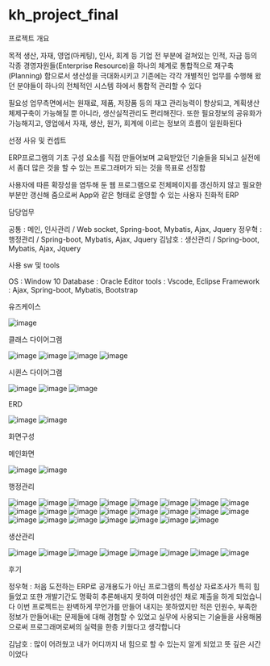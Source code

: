# kh_project_final

프로젝트 개요

목적
생산, 자재, 영업(마케팅), 인사, 회계 등 기업 전 부분에 걸쳐있는 인적, 자금 등의 각종 경영자원들(Enterprise Resource)을 하나의 체계로 통합적으로 재구축(Planning) 함으로서 생산성을 극대화시키고 기존에는 각각 개별적인 업무를 수행해 왔던 분야들이 하나의 전체적인 시스템 하에서 통합적 관리할 수 있다

필요성
업무측면에서는 원재료, 제품, 저장품 등의 재고 관리능력이 향상되고, 계획생산체제구축이 가능해질 뿐 아니라, 생산실적관리도 편리해진다. 또한 필요정보의 공유화가 가능해지고, 영업에서 자재, 생산, 원가, 회계에 이르는 정보의 흐름이 일원화된다

선정 사유 및 컨셉트

ERP프로그램의 기초 구성 요소를 직접 만들어보며 교육받았던 기술들을 되뇌고 실전에서 좀더 많은 것을 할 수 있는 프로그래머가 되는 것을 목표로 선정함

사용자에 따른 확장성을 염두해 둔 웹 프로그램으로 전체페이지를 갱신하지 않고 필요한 부분만 갱신해 줌으로써 App와 같은 형태로 운영할 수 있는 사용자 친화적 ERP

담당업무

공통 : 메인, 인사관리 / Web socket, Spring-boot, Mybatis, Ajax, Jquery
정우혁 : 행정관리 / Spring-boot, Mybatis, Ajax, Jquery
김남호 : 생산관리 / Spring-boot, Mybatis, Ajax, Jquery

사용 sw 및 tools

OS : Window 10
Database : Oracle
Editor tools : Vscode, Eclipse
Framework : Ajax, Spring-boot, Mybatis, Bootstrap

유즈케이스

![image](https://user-images.githubusercontent.com/73331119/124536284-ac0ab700-de52-11eb-9cb3-1e180e6bea2a.png)

클래스 다이어그램

![image](https://user-images.githubusercontent.com/73331119/124536298-b62cb580-de52-11eb-8224-cd8adfc11772.png)
![image](https://user-images.githubusercontent.com/73331119/124536301-b88f0f80-de52-11eb-95e0-bc2dd72fc2aa.png)
![image](https://user-images.githubusercontent.com/73331119/124536305-b9c03c80-de52-11eb-8680-f84ebfede31d.png)
![image](https://user-images.githubusercontent.com/73331119/124536311-bb8a0000-de52-11eb-934a-b017846ebed5.png)

시퀸스 다이어그램

![image](https://user-images.githubusercontent.com/73331119/124536323-c0e74a80-de52-11eb-9b3b-01f25a8ab277.png)
![image](https://user-images.githubusercontent.com/73331119/124536327-c2b10e00-de52-11eb-8d31-c92593ffccf7.png)
![image](https://user-images.githubusercontent.com/73331119/124536332-c5136800-de52-11eb-8753-0f31dc92df5d.png)

ERD

![image](https://user-images.githubusercontent.com/73331119/124536347-cc3a7600-de52-11eb-91d0-b780b014fc9b.png)
![image](https://user-images.githubusercontent.com/73331119/124536356-cf356680-de52-11eb-958b-4d22d61a985a.png)

화면구성

메인화면

![image](https://user-images.githubusercontent.com/73331119/124536384-d9effb80-de52-11eb-92d1-8c51734f3cdb.png)
![image](https://user-images.githubusercontent.com/73331119/124536386-dceaec00-de52-11eb-9c17-d7101d82c4e0.png)

행정관리

![image](https://user-images.githubusercontent.com/73331119/124536464-0572e600-de53-11eb-837d-ee10db10e37a.png)
![image](https://user-images.githubusercontent.com/73331119/124536471-07d54000-de53-11eb-9286-8fd4a2b2d11a.png)
![image](https://user-images.githubusercontent.com/73331119/124536477-099f0380-de53-11eb-870f-38175e45b05f.png)
![image](https://user-images.githubusercontent.com/73331119/124536485-0d328a80-de53-11eb-8b38-320987dcc926.png)
![image](https://user-images.githubusercontent.com/73331119/124536493-0f94e480-de53-11eb-90ae-1e5c97b5736b.png)
![image](https://user-images.githubusercontent.com/73331119/124536505-13286b80-de53-11eb-9240-a3247dffe9d2.png)
![image](https://user-images.githubusercontent.com/73331119/124536510-14f22f00-de53-11eb-8fa7-564a2ddacd64.png)
![image](https://user-images.githubusercontent.com/73331119/124536516-16bbf280-de53-11eb-8327-75340934cdfc.png)
![image](https://user-images.githubusercontent.com/73331119/124536526-1b80a680-de53-11eb-84ba-15c2ec35750d.png)
![image](https://user-images.githubusercontent.com/73331119/124536528-1d4a6a00-de53-11eb-9f25-59225f2baf50.png)
![image](https://user-images.githubusercontent.com/73331119/124536538-1f142d80-de53-11eb-8a5e-d211850318b7.png)
![image](https://user-images.githubusercontent.com/73331119/124536542-20455a80-de53-11eb-9da6-1ee5ef95993e.png)
![image](https://user-images.githubusercontent.com/73331119/124536544-220f1e00-de53-11eb-9113-be366d46a8c4.png)
![image](https://user-images.githubusercontent.com/73331119/124536546-23d8e180-de53-11eb-94b8-10a02cf16f12.png)
![image](https://user-images.githubusercontent.com/73331119/124536548-250a0e80-de53-11eb-9959-5bcd843eb792.png)
![image](https://user-images.githubusercontent.com/73331119/124536554-26d3d200-de53-11eb-9a1d-113c089f301b.png)
![image](https://user-images.githubusercontent.com/73331119/124536561-2a675900-de53-11eb-854e-d340e0610a20.png)
![image](https://user-images.githubusercontent.com/73331119/124536566-2b988600-de53-11eb-81d8-0b9e212d5aac.png)
![image](https://user-images.githubusercontent.com/73331119/124536574-2dfae000-de53-11eb-9cdd-dde9d5f16273.png)
![image](https://user-images.githubusercontent.com/73331119/124536578-2fc4a380-de53-11eb-8d61-c255b62a161f.png)
![image](https://user-images.githubusercontent.com/73331119/124536587-3226fd80-de53-11eb-9b95-e34b38fc5765.png)
![image](https://user-images.githubusercontent.com/73331119/124536589-33582a80-de53-11eb-810f-6fd02a7912db.png)
![image](https://user-images.githubusercontent.com/73331119/124536597-3521ee00-de53-11eb-870e-7f6e73e2c7be.png)

생산관리

![image](https://user-images.githubusercontent.com/73331119/124536627-3e12bf80-de53-11eb-805f-fc57fed34154.png)
![image](https://user-images.githubusercontent.com/73331119/124536630-3fdc8300-de53-11eb-9884-5988d118c206.png)
![image](https://user-images.githubusercontent.com/73331119/124536639-423edd00-de53-11eb-976f-e57d0b24e7a1.png)
![image](https://user-images.githubusercontent.com/73331119/124536647-44a13700-de53-11eb-9881-1dac4f1e7c61.png)
![image](https://user-images.githubusercontent.com/73331119/124536650-466afa80-de53-11eb-9fcd-d9621b49cd61.png)
![image](https://user-images.githubusercontent.com/73331119/124536654-48cd5480-de53-11eb-9c7c-3a8c1702b745.png)
![image](https://user-images.githubusercontent.com/73331119/124536659-4b2fae80-de53-11eb-9458-e1510a3e44b6.png)
![image](https://user-images.githubusercontent.com/73331119/124536661-4cf97200-de53-11eb-8788-e589f2004b57.png)

후기

정우혁 : 처음 도전하는 ERP로 공개용도가 아닌 프로그램의 특성상 자료조사가 특히 힘들었고 또한 개발기간도 명확히 추론해내지 못하여 미완성인 채로 제출을 하게 되었습니다
이번 프로젝트는 완벽하게 무언가를 만들어 내지는 못하였지만 적은 인원수, 부족한 정보가 만들어내는 문제들에 대해 경험할 수 있었고 실무에 사용되는 기술들을 사용해봄으로써 프로그래머로써의 실력을 한층 키웠다고 생각합니다

김남호 : 많이 어려웠고 내가 어디까지 내 힘으로 할 수 있는지 알게 되었고 뜻 깊은 시간이었다




